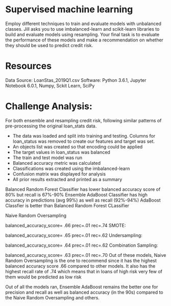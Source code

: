 # Supervised machine learning
Employ different techniques to train and evaluate models with unbalanced classes. Jill asks you to use imbalanced-learn and scikit-learn libraries to build and evaluate models using resampling. Your final task is to evaluate the performance of these models and make a recommendation on whether they should be used to predict credit risk.


# Resources
Data Source: LoanStas_2019Q1.csv Software: Python 3.6.1, Jupyter Notebook 6.0.1, Numpy, Sckit Learn, SciPy

# Challenge Analysis:

For both ensemble and resampling credit risk, following similar patterns of pre-processing the original loan_stats data.
- The data was loaded and split into training and testing.  Columns for loan_status was removed to create our features and target was set.
- An objects list was created so that encoding could be applied
- The target values in loan_status was balanced
- The train and test model was run
- Balanced accuracy metric was calculated
- Classifications was created using the imbalanced-learn
- Confusion matrix was displayed for analysis
- All prior results extracted and printed as a summary

Balanced Random Forest Classifier has lower balanced accuracy score of 80% but recall is 67%-90%
Ensemble AdaBoost Classifier has high accuracy in predictions (avg 99%) as well as recall (92%-94%)
AdaBoost Classfier is better than Balanced Random Forest CLassifier

Naive Random Oversampling

balanced_accuracy_score= .66 prec=.01 rec=.74
SMOTE:

balanced_accuracy_score= .65 prec=.01 rec=.62
Undersampling:

balanced_accuracy_score= .64 prec=.01 rec=.62
Combination Sampling:

balanced_accuracy_score= .63 prec=.01 rec=.70
Out of these models, Naive Random Oversampling is the one to recommend since it has the highest balanced accuracy score .66 compared to other models. It also has the highest recall rate of .74 which means that in loans of high risk very few of them would be predicted as low risk

Out of all the models ran, Ensemble AdaBoost remains the better one for precision and recall as well as balanced accuracy (in the 90s) compared to the Naive Random Oversampling and others.


